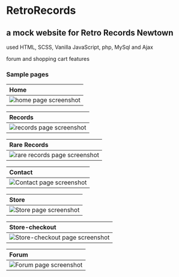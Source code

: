 # RetroRecords

## a mock website for Retro Records Newtown

used HTML, SCSS, Vanilla JavaScript, php, MySql and Ajax

forum and shopping cart features

### Sample pages

| Home                                                      |
| :-------------------------------------------------------- |
| ![home page screenshot](src/images/retro_home.png "home") |

| Records                                                            |
| :----------------------------------------------------------------- |
| ![records page screenshot](src/images/retro_records.png "records") |

| Rare Records                                                              |
| :------------------------------------------------------------------------ |
| ![rare records page screenshot](src/images/retro_rare.png "rare records") |

| Contact                                                            |
| :----------------------------------------------------------------- |
| ![Contact page screenshot](src/images/retro_contact.png "Contact") |

| Store                                                        |
| :----------------------------------------------------------- |
| ![Store page screenshot](src/images/retro_store.png "Store") |

| Store-checkout                                                                          |
| :-------------------------------------------------------------------------------------- |
| ![Store-checkout page screenshot](src/images/retro_store_checkout.png "Store-checkout") |

| Forum                                                        |
| :----------------------------------------------------------- |
| ![Forum page screenshot](src/images/retro_forum.png "Forum") |
